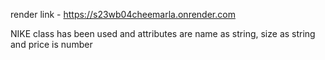 render link - https://s23wb04cheemarla.onrender.com

NIKE class has been used and attributes are name as string, size as string and price is number